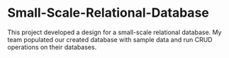 # Small-Scale-Relational-Database
This project developed a design for a small-scale relational database. My team populated our created database with sample data and run CRUD operations on their databases. 
